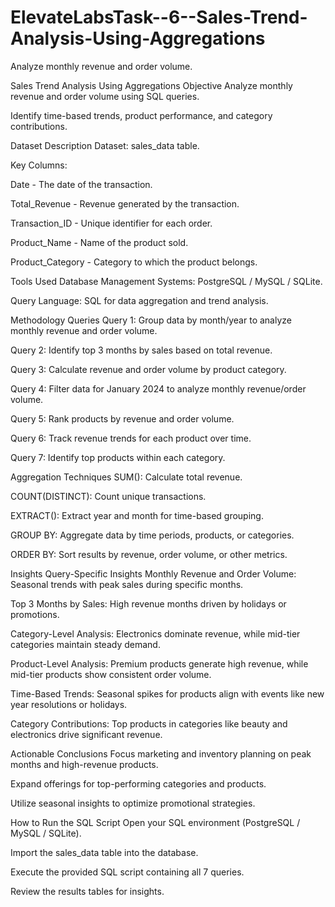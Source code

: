 # ElevateLabsTask--6--Sales-Trend-Analysis-Using-Aggregations
Analyze monthly revenue and order volume.

Sales Trend Analysis Using Aggregations
Objective
Analyze monthly revenue and order volume using SQL queries.

Identify time-based trends, product performance, and category contributions.

Dataset Description
Dataset: sales_data table.

Key Columns:

Date - The date of the transaction.

Total_Revenue - Revenue generated by the transaction.

Transaction_ID - Unique identifier for each order.

Product_Name - Name of the product sold.

Product_Category - Category to which the product belongs.

Tools Used
Database Management Systems: PostgreSQL / MySQL / SQLite.

Query Language: SQL for data aggregation and trend analysis.

Methodology
Queries
Query 1: Group data by month/year to analyze monthly revenue and order volume.

Query 2: Identify top 3 months by sales based on total revenue.

Query 3: Calculate revenue and order volume by product category.

Query 4: Filter data for January 2024 to analyze monthly revenue/order volume.

Query 5: Rank products by revenue and order volume.

Query 6: Track revenue trends for each product over time.

Query 7: Identify top products within each category.

Aggregation Techniques
SUM(): Calculate total revenue.

COUNT(DISTINCT): Count unique transactions.

EXTRACT(): Extract year and month for time-based grouping.

GROUP BY: Aggregate data by time periods, products, or categories.

ORDER BY: Sort results by revenue, order volume, or other metrics.

Insights
Query-Specific Insights
Monthly Revenue and Order Volume: Seasonal trends with peak sales during specific months.

Top 3 Months by Sales: High revenue months driven by holidays or promotions.

Category-Level Analysis: Electronics dominate revenue, while mid-tier categories maintain steady demand.

Product-Level Analysis: Premium products generate high revenue, while mid-tier products show consistent order volume.

Time-Based Trends: Seasonal spikes for products align with events like new year resolutions or holidays.

Category Contributions: Top products in categories like beauty and electronics drive significant revenue.

Actionable Conclusions
Focus marketing and inventory planning on peak months and high-revenue products.

Expand offerings for top-performing categories and products.

Utilize seasonal insights to optimize promotional strategies.

How to Run the SQL Script
Open your SQL environment (PostgreSQL / MySQL / SQLite).

Import the sales_data table into the database.

Execute the provided SQL script containing all 7 queries.

Review the results tables for insights.
